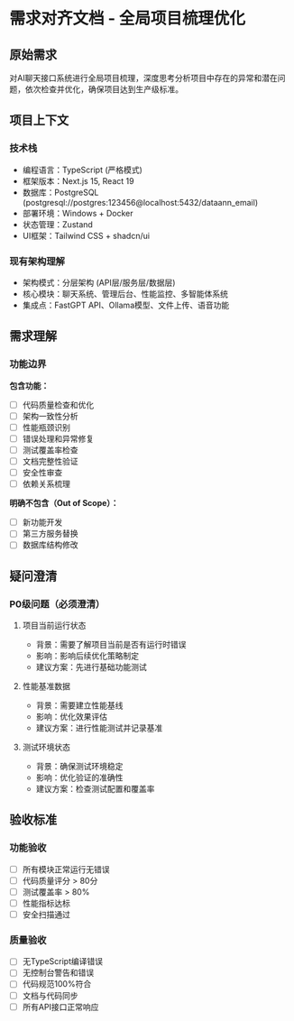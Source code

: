 # 需求对齐文档 - 全局项目梳理优化

## 原始需求

对AI聊天接口系统进行全局项目梳理，深度思考分析项目中存在的异常和潜在问题，依次检查并优化，确保项目达到生产级标准。

## 项目上下文

### 技术栈
- 编程语言：TypeScript (严格模式)
- 框架版本：Next.js 15, React 19
- 数据库：PostgreSQL (postgresql://postgres:123456@localhost:5432/dataann_email)
- 部署环境：Windows + Docker
- 状态管理：Zustand
- UI框架：Tailwind CSS + shadcn/ui

### 现有架构理解
- 架构模式：分层架构 (API层/服务层/数据层)
- 核心模块：聊天系统、管理后台、性能监控、多智能体系统
- 集成点：FastGPT API、Ollama模型、文件上传、语音功能

## 需求理解

### 功能边界

**包含功能：**
- [ ] 代码质量检查和优化
- [ ] 架构一致性分析
- [ ] 性能瓶颈识别
- [ ] 错误处理和异常修复
- [ ] 测试覆盖率检查
- [ ] 文档完整性验证
- [ ] 安全性审查
- [ ] 依赖关系梳理

**明确不包含（Out of Scope）：**
- [ ] 新功能开发
- [ ] 第三方服务替换
- [ ] 数据库结构修改

## 疑问澄清

### P0级问题（必须澄清）

1. 项目当前运行状态
   - 背景：需要了解项目当前是否有运行时错误
   - 影响：影响后续优化策略制定
   - 建议方案：先进行基础功能测试

2. 性能基准数据
   - 背景：需要建立性能基线
   - 影响：优化效果评估
   - 建议方案：进行性能测试并记录基准

3. 测试环境状态
   - 背景：确保测试环境稳定
   - 影响：优化验证的准确性
   - 建议方案：检查测试配置和覆盖率

## 验收标准

### 功能验收
- [ ] 所有模块正常运行无错误
- [ ] 代码质量评分 > 80分
- [ ] 测试覆盖率 > 80%
- [ ] 性能指标达标
- [ ] 安全扫描通过

### 质量验收
- [ ] 无TypeScript编译错误
- [ ] 无控制台警告和错误
- [ ] 代码规范100%符合
- [ ] 文档与代码同步
- [ ] 所有API接口正常响应
